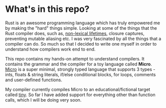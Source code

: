 # What's in this repo?
Rust is an awesome programming language which has truly empowered me by making the "hard" things simple. Looking at some of the things that the Rust compiler does, such as, [non-lexical lifetimes](https://stackoverflow.com/questions/50251487/what-are-non-lexical-lifetimes), closure captures, preventing mutable aliasing etc. I was very fascinated by all the things that a compiler can do. So much so that I decided to write one myself in order to understand how compilers work end to end.

This repo contains my hands-on attempt to understand compilers. It contains the grammar and the compiler for a toy language called **Micro**. [Micro](https://github.com/jain98/Microc/blob/master/token_definitions.txt) is a super minimal, strongly typed language that supports 3 types - ints, floats & string literals, if/else conditional blocks, for loops, comments and user-defined functions.

My compiler currently compiles Micro to an educational/fictional target called [tiny](https://engineering.purdue.edu/~milind/ece468/2017fall/assignments/step4/tinyDoc.txt). So far I have added support for everything other than function calls, which I will be doing very soon.


